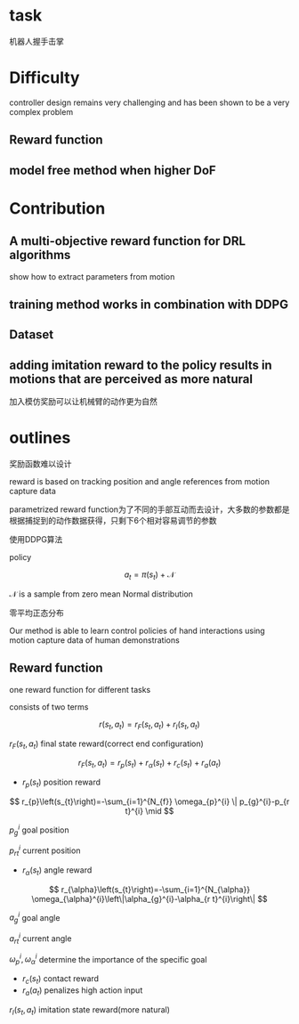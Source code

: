 # task

机器人握手击掌

# Difficulty

controller design remains very challenging and has been
shown to be a very complex problem

## Reward function

## model free method when higher DoF

# Contribution

## A multi-objective reward function for DRL algorithms

show how to extract parameters from motion

## training method works in combination with DDPG

## Dataset

## adding imitation reward to the policy results in motions that are perceived as more natural

加入模仿奖励可以让机械臂的动作更为自然

# outlines

奖励函数难以设计

reward is based on tracking position and angle references from motion capture data

parametrized reward function为了不同的手部互动而去设计，大多数的参数都是根据捕捉到的动作数据获得，只剩下6个相对容易调节的参数

使用DDPG算法

policy

$$
 a_{t}=\pi\left(s_{t}\right)+\mathcal{N} 
$$

$\mathcal{N}$ is a sample from zero mean Normal distribution

零平均正态分布

Our method is able to learn control policies of hand interactions
using motion capture data of human demonstrations

## Reward function

one reward function for different tasks

consists of two terms

$$
 r\left(s_{t}, a_{t}\right)=r_{F}\left(s_{t}, a_{t}\right)+r_{I}\left(s_{t}, a_{t}\right) 
$$

$r_{F}\left(s_{t}, a_{t}\right)$ final state reward(correct end configuration)

$$
 r_{F}\left(s_{t}, a_{t}\right)=r_{p}\left(s_{t}\right)+r_{\alpha}\left(s_{t}\right)+r_{c}\left(s_{t}\right)+r_{a}\left(a_{t}\right) 
$$

- $r_{p}\left(s_{t}\right)$ position reward

$$
 r_{p}\left(s_{t}\right)=-\sum_{i=1}^{N_{f}} \omega_{p}^{i} \| p_{g}^{i}-p_{r t}^{i} \mid 
$$

$p_{g}^{i}$ goal position

$p_{r t}^{i}$ current position

- $r_{\alpha}\left(s_{t}\right)$ angle reward

$$
 r_{\alpha}\left(s_{t}\right)=-\sum_{i=1}^{N_{\alpha}} \omega_{\alpha}^{i}\left\|\alpha_{g}^{i}-\alpha_{r t}^{i}\right\| 
$$

$a_{g}^{i}$ goal angle

$a_{r t}^{i}$ current angle

$\omega_{p}^{i}, \omega_{\alpha}^{i}$ determine the importance of the specific goal

- $r_{c}\left(s_{t}\right)$ contact reward
- $r_{a}\left(a_{t}\right)$ penalizes high action input






$r_{I}\left(s_{t}, a_{t}\right)$ imitation state reward(more natural)
